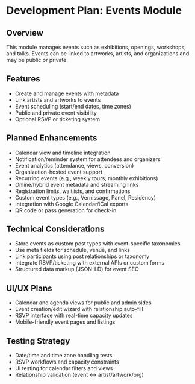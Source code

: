 # Development Plan: Events Module

## Overview
This module manages events such as exhibitions, openings, workshops, and talks. Events can be linked to artworks, artists, and organizations and may be public or private.

## Features
- Create and manage events with metadata
- Link artists and artworks to events
- Event scheduling (start/end dates, time zones)
- Public and private event visibility
- Optional RSVP or ticketing system

## Planned Enhancements
- Calendar view and timeline integration
- Notification/reminder system for attendees and organizers
- Event analytics (attendance, views, conversion)
- Organization-hosted event support
- Recurring events (e.g., weekly tours, monthly exhibitions)
- Online/hybrid event metadata and streaming links
- Registration limits, waitlists, and confirmations
- Custom event types (e.g., Vernissage, Panel, Residency)
- Integration with Google Calendar/iCal exports
- QR code or pass generation for check-in

## Technical Considerations
- Store events as custom post types with event-specific taxonomies
- Use meta fields for schedule, venue, and links
- Link participants using post relationships or taxonomy
- Integrate RSVP/ticketing with external APIs or custom forms
- Structured data markup (JSON-LD) for event SEO

## UI/UX Plans
- Calendar and agenda views for public and admin sides
- Event creation/edit wizard with relationship auto-fill
- RSVP interface with real-time capacity updates
- Mobile-friendly event pages and listings

## Testing Strategy
- Date/time and time zone handling tests
- RSVP workflows and capacity constraints
- UI testing for calendar filters and views
- Relationship validation (event ↔ artist/artwork/org)
